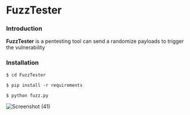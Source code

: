 # FuzzTester
### Introduction
**FuzzTester** is a pentesting tool can send a randomize payloads to trigger the vulnerability
### Installation
```
$ cd FuzzTester

$ pip install -r requirements

$ python fuzz.py
```
![Screenshot (41)](https://user-images.githubusercontent.com/100557534/172819368-7e9eb2d5-d4bf-45bc-a281-9fc6968f76e8.png)

